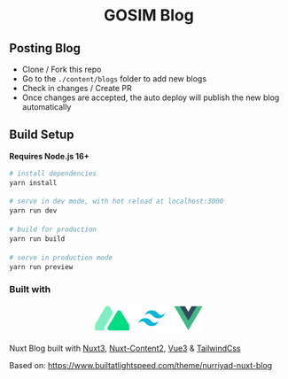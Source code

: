 <h1 align="center">GOSIM Blog</h1>

## Posting Blog

* Clone / Fork this repo
* Go to the `./content/blogs` folder to add new blogs
* Check in changes / Create PR
* Once changes are accepted, the auto deploy will publish the new blog automatically

## Build Setup

**Requires Node.js 16+**

```bash
# install dependencies
yarn install

# serve in dev mode, with hot reload at localhost:3000
yarn run dev

# build for production
yarn run build

# serve in production mode
yarn run preview

```

### Built with

<p align="center">
  <img width="200" src="./assets/images/tail-vue.png">
</p>

Nuxt Blog built with [Nuxt3](https://nuxt.com), [Nuxt-Content2](https://content.nuxtjs.org/blog/announcing-v2/), [Vue3](https://vuejs.org) & [TailwindCss](https://tailwindcss.com/)

Based on: https://www.builtatlightspeed.com/theme/nurriyad-nuxt-blog

